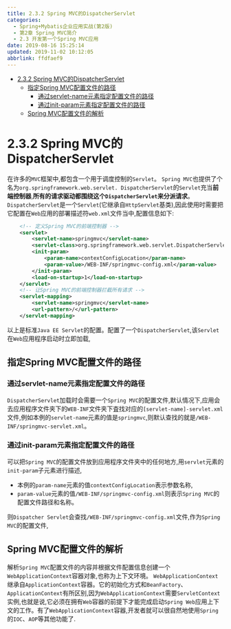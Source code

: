 ```yaml
---
title: 2.3.2 Spring MVC的DispatcherServlet
categories: 
  - Spring+Mybatis企业应用实战(第2版)
  - 第2章 Spring MVC简介
  - 2.3 开发第一个Spring MVC应用
date: 2019-08-16 15:25:14
updated: 2019-11-02 10:12:05
abbrlink: ffdfaef9
---
```

<div id='my_toc'>

- [2.3.2 Spring MVC的DispatcherServlet](/JavaReadingNotes/ffdfaef9/#2-3-2-Spring-MVC的DispatcherServlet)
    - [指定Spring MVC配置文件的路径](/JavaReadingNotes/ffdfaef9/#指定Spring-MVC配置文件的路径)
        - [通过servlet-name元素指定配置文件的路径](/JavaReadingNotes/ffdfaef9/#通过servlet-name元素指定配置文件的路径)
        - [通过init-param元素指定配置文件的路径](/JavaReadingNotes/ffdfaef9/#通过init-param元素指定配置文件的路径)
    - [Spring MVC配置文件的解析](/JavaReadingNotes/ffdfaef9/#Spring-MVC配置文件的解析)

</div>
<!--more-->
<script>if (navigator.platform.toLowerCase() == 'win32'){document.getElementById('my_toc').style.display = 'none';}</script>

<!--end-->
<!--SSTStart-->
# 2.3.2 Spring MVC的DispatcherServlet #
在许多的`MVC`框架中,都包含一个用于调度控制的`Servlet`。 `Spring MVC`也提供了个名为`org.springframework.web.servlet. DispatcherServlet`的`Servlet`充当**前端控制器**,**所有的请求驱动都围绕这个`DispatcherServlet`来分派请求**。
`DispatcherServlet`是一个`Servlet`(它继承自`HttpServlet`基类),因此使用时需要把它配置在`Web`应用的部署描述符`web.xml`文件当中,配置信息如下:
```xml
    <!-- 定义Spring MVC的前端控制器 -->
    <servlet>
        <servlet-name>springmvc</servlet-name>
        <servlet-class>org.springframework.web.servlet.DispatcherServlet</servlet-class>
        <init-param>
            <param-name>contextConfigLocation</param-name>
            <param-value>/WEB-INF/springmvc-config.xml</param-value>
        </init-param>
        <load-on-startup>1</load-on-startup>
    </servlet>
    <!-- 让Spring MVC的前端控制器拦截所有请求 -->
    <servlet-mapping>
        <servlet-name>springmvc</servlet-name>
        <url-pattern>/</url-pattern>
    </servlet-mapping>
```
<!--replace:springmvc=spring M V C-->
以上是标准`Java EE Servlet`的配置。配置了一个`DispatcherServlet`,该`Servlet`在`Web`应用程序启动时立即加载,
## 指定Spring MVC配置文件的路径 ##
### 通过servlet-name元素指定配置文件的路径 ###
`DispatcherServlet`加载时会需要一个`Spring MVC`的配置文件,默认情况下,应用会去应用程序文件夹下的`WEB-INF`文件夹下査找对应的`[servlet-name]-servlet.xml`文件,例如本例的`servlet-name`元素的值是`springmvc`,则默认查找的就是`/WEB-INF/springmvc-servlet.xml`。
### 通过init-param元素指定配置文件的路径 ###
可以把`Spring MVC`的配置文件放到应用程序文件夹中的任何地方,用`servlet`元素的`init-param`子元素进行描述,
- 本例的`param-name`元素的值`contextConfigLocation`表示参数名称, 
- `param-value`元素的值`/WEB-INF/springmvc-config.xml`则表示`Spring MVC`的配置文件路径和名称。

则`Dispatcher Servlet`会查找`/WEB-INF/springmvc-config.xml`文件,作为`Spring MVC`的配置文件,

## Spring MVC配置文件的解析 ##
解析`Spring MVC`配置文件的内容并根据文件配置信息创建一个`WebApplicationContext`容器对象,也称为上下文环境。 `WebApplicationContext`继承自`ApplicationContext`容器。它的初始化方式和`BeanFactory`、 `ApplicationContext`有所区别,因为`WebApplicationContext`需要`ServletContext`实例,也就是说,它必须在拥有`Web`容器的前提下才能完成启动`Spring Web`应用上下文的工作。有了`WebApplicationContext`容器,开发者就可以很自然地使用`Spring`的`IOC`、`AOP`等其他功能了.
<!--SSTStop-->

